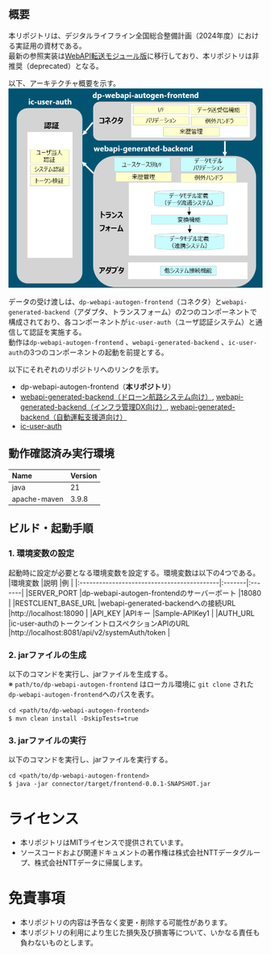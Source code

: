 ## 概要
本リポジトリは、デジタルライフライン全国総合整備計画（2024年度）における実証用の資材である。  
最新の参照実装は[WebAPI転送モジュール版](https://github.com/ODS-DFS-L2/dp-webapi-autogen)に移行しており、本リポジトリは非推奨（deprecated）となる。

以下、アーキテクチャ概要を示す。  
![](./docs/picture/architecture.png)

データの受け渡しは、```dp-webapi-autogen-frontend```（コネクタ）と```webapi-generated-backend```（アダプタ、トランスフォーム）の2つのコンポーネントで構成されており、各コンポーネントが```ic-user-auth```（ユーザ認証システム）と通信して認証を実施する。  
動作は```dp-webapi-autogen-frontend``` 、```webapi-generated-backend``` 、```ic-user-auth```の3つのコンポーネントの起動を前提とする。  

以下にそれぞれのリポジトリへのリンクを示す。  
- dp-webapi-autogen-frontend（**本リポジトリ**）
- [webapi-generated-backend（ドローン航路システム向け）](https://github.com/ODS-IS-UASL/webapi-generated-backend-UASL), [webapi-generated-backend（インフラ管理DX向け）](https://github.com/ODS-IS-IMDX/webapi-generated-backend-IMDX),  [webapi-generated-backend（自動運転支援道向け）](https://github.com/ODS-IS-CAVC/webapi-generated-backend-CAVC)
- [ic-user-auth](https://github.com/ODS-DFS-L3/ic-user-auth)

## 動作確認済み実行環境
|Name                                        |Version |
|:-------------------------------------------|:-------|
|java                                      |21|
|apache-maven                              |3.9.8|

## ビルド・起動手順
### 1. 環境変数の設定
起動時に設定が必要となる環境変数を設定する。環境変数は以下の4つである。  
|環境変数                |説明 |例 |
|:-------------------------------------------|:-------|:-------|
|SERVER_PORT                 |dp-webapi-autogen-frontendのサーバーポート |18080 |
|RESTCLIENT_BASE_URL         |webapi-generated-backendへの接続URL |http://localhost:18090 |
|API_KEY                     |APIキー |Sample-APIKey1 |
|AUTH_URL                    |ic-user-authのトークンイントロスペクションAPIのURL |http://localhost:8081/api/v2/systemAuth/token |

### 2. jarファイルの生成
以下のコマンドを実行し、jarファイルを生成する。  
※ ```path/to/dp-webapi-autogen-frontend``` はローカル環境に ```git clone``` された```dp-webapi-autogen-frontend```へのパスを表す。  
```shell
cd <path/to/dp-webapi-autogen-frontend>
$ mvn clean install -DskipTests=true
```
### 3. jarファイルの実行
以下のコマンドを実行し、jarファイルを実行する。  
```shell
cd <path/to/dp-webapi-autogen-frontend>
$ java -jar connector/target/frontend-0.0.1-SNAPSHOT.jar
```

# ライセンス
- 本リポジトリはMITライセンスで提供されています。
- ソースコードおよび関連ドキュメントの著作権は株式会社NTTデータグループ、株式会社NTTデータに帰属します。

# 免責事項
- 本リポジトリの内容は予告なく変更・削除する可能性があります。
- 本リポジトリの利用により生じた損失及び損害等について、いかなる責任も負わないものとします。
